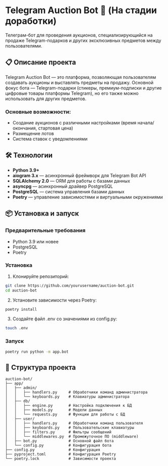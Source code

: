# Telegram Auction Bot 🎁 (На стадии доработки)

Телеграм-бот для проведения аукционов, специализирующийся на продаже Telegram-подарков и других эксклюзивных предметов между пользователями.

## 📋 Описание проекта

Telegram Auction Bot — это платформа, позволяющая пользователям создавать аукционы и выставлять предметы на продажу. Основной фокус бота — Telegram-подарки (стикеры, премиум-подписки и другие цифровые товары платформы Telegram), но его также можно использовать для других предметов.

### Основные возможности:
- Создание аукционов с различными настройками (время начала/окончания, стартовая цена)
- Размещение лотов
- Система ставок с уведомлениями

## 🛠️ Технологии

- **Python 3.9+**
- **aiogram 3.x** — асинхронный фреймворк для Telegram Bot API
- **SQLAlchemy 2.0** — ORM для работы с базами данных
- **asyncpg** — асинхронный драйвер PostgreSQL
- **PostgreSQL** — система управления базами данных
- **Poetry** — управление зависимостями и виртуальными окружениями

## 📦 Установка и запуск

### Предварительные требования

- Python 3.9 или новее
- PostgreSQL
- Poetry

### Установка

1. Клонируйте репозиторий:
```bash
git clone https://github.com/yourusername/auction-bot.git
cd auction-bot
```

2. Установите зависимости через Poetry:
```bash
poetry install
```

3. Создайте файл .env со значениями из config.py:
```bash
touch .env 
```

### Запуск

```bash
poetry run python -m app.bot
```

## 🧩 Структура проекта

```
auction-bot/
├── app/
│   ├── admin/
│   │   ├── handlers.py     # Обработчики команд администратора
│   │   └── keyboards.py    # Клавиатуры администратора
│   ├── db/
│   │   ├── engine.py       # Настройка подключения к БД
│   │   ├── models.py       # Модели данных
│   │   └── requests.py     # Функции для работы с БД
│   ├── user/
│   │   ├── handlers.py     # Обработчики команд пользователя
│   │   ├── keyboards.py    # Пользовательские клавиатуры
│   │   ├── filters.py      # Фильтры сообщений
│   │   └── middlewares.py  # Промежуточное ПО (middleware)
│   ├── bot.py              # Основной файл бота
│   └── config.py           # Конфигурация бота
├── config.py               # Конфигурация 
├── pyproject.toml          # Конфигурация Poetry
└── poetry.lock             # Зависимости проекта
```
